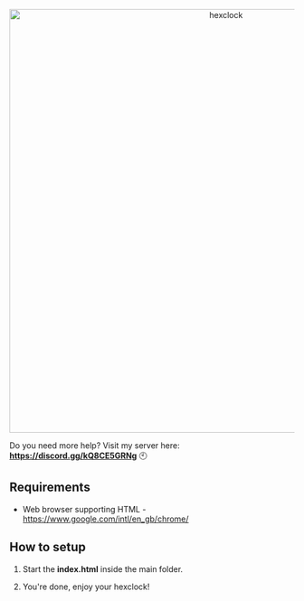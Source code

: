 <p align = "center">
  <img alt = "hexclock" src = "https://i.hizliresim.com/EGQGB7.png" width = "750px">
</p>

Do you need more help? Visit my server here: **https://discord.gg/kQ8CE5GRNg** 🕙

## Requirements
- Web browser supporting HTML - https://www.google.com/intl/en_gb/chrome/

## How to setup
1. Start the **index.html** inside the main folder.

5. You're done, enjoy your hexclock!
